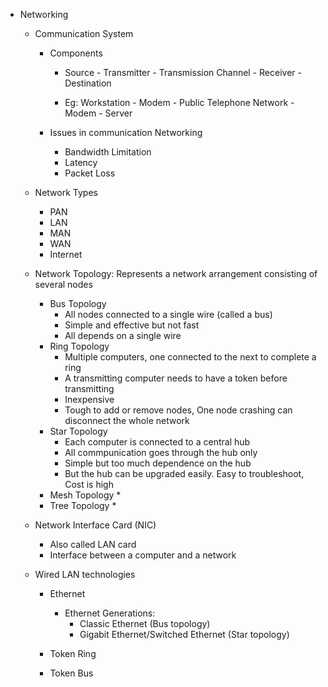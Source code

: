 * Networking
  * Communication System 
    * Components
      * Source - Transmitter - Transmission Channel - Receiver - Destination
      
      * Eg: Workstation - Modem - Public Telephone Network - Modem - Server
    
    * Issues in communication Networking
      * Bandwidth Limitation
      * Latency
      * Packet Loss

  * Network Types
    * PAN
    * LAN
    * MAN
    * WAN
    * Internet

  * Network Topology: Represents a network arrangement consisting of several nodes 
    * Bus Topology
      * All nodes connected to a single wire (called a bus)
      * Simple and effective but not fast
      * All depends on a single wire 
    * Ring Topology
      * Multiple computers, one connected to the next to complete a ring
      * A transmitting computer needs to have a token before transmitting
      * Inexpensive
      * Tough to add or remove nodes, One node crashing can disconnect the whole network  
    * Star Topology
      * Each computer is connected to a central hub
      * All commpunication goes through the hub only
      * Simple but too much dependence on the hub
      * But the hub can be upgraded easily. Easy to troubleshoot, Cost is high 
    * Mesh Topology 
      *  
    * Tree Topology
      *
  * Network Interface Card (NIC)
    * Also called LAN card
    * Interface between a computer and a network

  * Wired LAN technologies
    * Ethernet
      * Ethernet Generations:
        * Classic Ethernet (Bus topology)
        * Gigabit Ethernet/Switched Ethernet (Star topology)  
      
    * Token Ring
    * Token Bus
     
    








   
